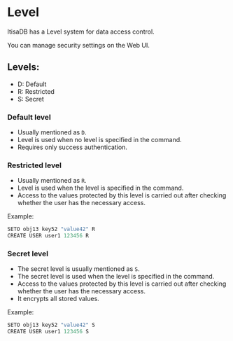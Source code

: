 # Level

ItisaDB has a Level system for data access control.

You can manage security settings on the Web UI.

## Levels:
- D: Default
- R: Restricted
- S: Secret

### Default level

- Usually mentioned as `D`. 
- Level is used when no level is specified in the command.
- Requires only success authentication.

### Restricted level

- Usually mentioned as `R`. 
- Level is used when the level is specified in the command.
- Access to the values protected by this level is carried out after checking whether the user has the necessary access.

Example:
```go
SETO obj13 key52 "value42" R
CREATE USER user1 123456 R
```

### Secret level

- The secret level is usually mentioned as `S`. 
- The secret level is used when the level is specified in the command.
- Access to the values protected by this level is carried out after checking whether the user has the necessary access.
- It encrypts all stored values.

Example:
```go
SETO obj13 key52 "value42" S
CREATE USER user1 123456 S
```